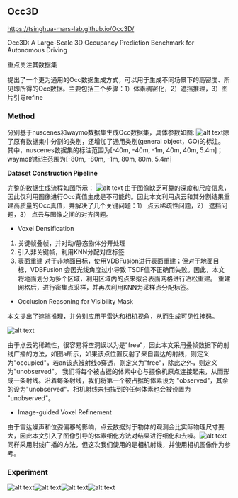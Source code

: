## Occ3D
https://tsinghua-mars-lab.github.io/Occ3D/


Occ3D: A Large-Scale 3D Occupancy Prediction Benchmark for Autonomous Driving


重点关注其数据集


提出了一个更为通用的Occ数据生成方式，可以用于生成不同场景下的高密度、所见即所得的Occ数据。主要包括三个步骤：1）体素稠密化，2）遮挡推理，3）图片引导refine

### Method
分别基于nuscenes和waymo数据集生成Occ数据集，具体参数如图:
![alt text](pics/image-1.png)除了原有数据集中分割的类别，还增加了通用类别(general object，GO)的标注。
其中，nuscenes数据集的标注范围为[-40m, -40m, -1m, 40m, 40m, 5.4m]； waymo的标注范围为[-80m, -80m, -1m, 80m, 80m, 5.4m]

**Dataset Construction Pipeline**

完整的数据生成流程如图所示：
![alt text](pics/image-2.png)
由于图像缺乏可靠的深度和尺度信息，因此仅利用图像进行Occ真值生成是不可能的。因此本文利用点云和其分割结果重建高质量的Occ真值，并解决了几个关键问题：1） 点云稀疏性问题，2） 遮挡问题，3） 点云与图像之间的对齐问题。
-  Voxel Densification
1. 关键帧叠帧，并对动/静态物体分开处理
2. 引入非关键帧，利用KNN分配对应标签
3. 表面重建
    对于非地面目标，使用VDBFusion进行表面重建；但对于地面目标，VDBFusion 会因光线角度过小导致 TSDF值不正确而失败。因此，本文将地面划分为多个区域，利用区域内的点来拟合表面网格进行泊松重建。
    重建网格后，进行密集点采样，并再次利用KNN为采样点分配标签。

- Occlusion Reasoning for Visibility Mask

本文提出了遮挡推理，并分别应用于雷达和相机视角，从而生成可见性掩码。

![alt text](pics/image-3.png)

由于点云的稀疏性，很容易将空洞误以为是"free"，因此本文采用叠帧数据下的射线广播的方法，如图a所示，如果该点位置反射了来自雷达的射线，则定义为"occupied"，若an该点被射线o穿透，则定义为"free"，除此之外，则定义为"unobserved"。
我们将每个被占据的体素中心与摄像机原点连接起来，从而形成一条射线。沿着每条射线，我们将第一个被占据的体素设为 "observed"，其余的设为"unobserved"。相机射线未扫描到的任何体素也会被设置为 "unobserved"。

-  Image-guided Voxel Refinement

由于雷达噪声和位姿偏移的影响，点云数据对于物体的观测会比实际物理尺寸要大，因此本文引入了图像引导的体素细化方法对结果进行细化和去噪。![alt text](pics/image-4.png)
同样采用射线广播的方法，但这次我们使用的是相机射线，并使用相机图像作为参考。
### Experiment
![alt text](pics/image-5.png)![alt text](pics/image-6.png)![alt text](pics/image-7.png)![alt text](pics/image-8.png)